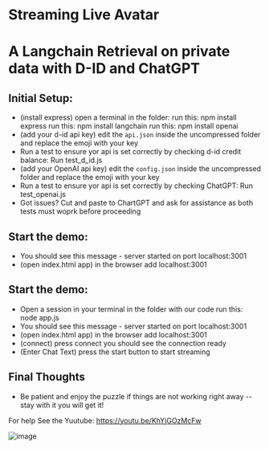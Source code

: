 # Streaming Live Avatar
# A Langchain Retrieval on private data with D-ID and ChatGPT

## Initial Setup:
* (install express) open a terminal in the folder:
      run this: npm install express
      run this: npm install langchain
      run this: npm install openai
* (add your d-id api key) edit the `api.json` inside the uncompressed folder and replace the emoji with your key
* Run a test to ensure yor api is set correctly by checking d-id credit balance:  Run test_d_id.js
* (add your OpenAI api key) edit the `config.json` inside the uncompressed folder and replace the emoji with your key
* Run a test to ensure yor api is set correctly by checking ChatGPT:  Run test_openai.js
*  Got issues?  Cut and paste to ChartGPT and ask for assistance as both tests must woprk before proceeding

## Start the demo:
* You should see this message - server started on port localhost:3001
* (open index.html app) in the browser add localhost:3001

## Start the demo:
* Open a session in your terminal in the folder with our code run this: node app.js 
* You should see this message - server started on port localhost:3001
* (open index.html app) in the browser add localhost:3001
* (connect) press connect you should see the connection ready 
* (Enter Chat Text) press the start button to start streaming

## Final Thoughts
* Be patient and enjoy the puzzle if things are not working right away -- stay with it you will get it!

For help See the Yuutube:  https://youtu.be/KhYjGOzMcFw

![image](https://github.com/jjmlovesgit/D-ID_langchain_withChatGPT/assets/47751509/49ac2968-9777-4641-81de-80905f8361b5)
